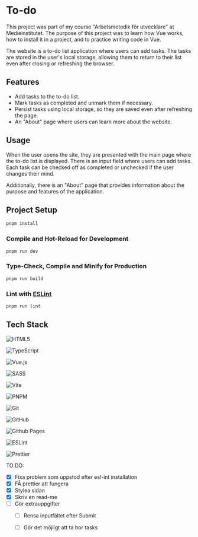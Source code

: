 # To-do
This project was part of my course "Arbetsmetodik för utvecklare" at Medieinstitutet. 
The purpose of this project was to learn how Vue works, how to install it in a project, and to practice writing code in Vue.

The website is a to-do list application where users can add tasks. The tasks are stored in the user's local storage, allowing them to return to their list even after closing or refreshing the browser.

## Features

- Add tasks to the to-do list.
- Mark tasks as completed and unmark them if necessary.
- Persist tasks using local storage, so they are saved even after refreshing the page.
- An "About" page where users can learn more about the website.

## Usage

When the user opens the site, they are presented with the main page where the to-do list is displayed. 
There is an input field where users can add tasks. Each task can be checked off as completed or unchecked if the user changes their mind.

Additionally, there is an "About" page that provides information about the purpose and features of the application.

## Project Setup

```sh
pnpm install
```

### Compile and Hot-Reload for Development

```sh
pnpm run dev
```

### Type-Check, Compile and Minify for Production

```sh
pnpm run build
```

### Lint with [ESLint](https://eslint.org/)

```sh
pnpm run lint
```

## Tech Stack
![HTML5](https://img.shields.io/badge/html5-%23E34F26.svg?style=for-the-badge&logo=html5&logoColor=white)

![TypeScript](https://img.shields.io/badge/typescript-%23007ACC.svg?style=for-the-badge&logo=typescript&logoColor=white)

![Vue.js](https://img.shields.io/badge/vuejs-%2335495e.svg?style=for-the-badge&logo=vuedotjs&logoColor=%234FC08D)
    
![SASS](https://img.shields.io/badge/SASS-hotpink.svg?style=for-the-badge&logo=SASS&logoColor=white)

![Vite](https://img.shields.io/badge/vite-%23646CFF.svg?style=for-the-badge&logo=vite&logoColor=white) 

![PNPM](https://img.shields.io/badge/pnpm-%234a4a4a.svg?style=for-the-badge&logo=pnpm&logoColor=f69220)

![Git](https://img.shields.io/badge/git-%23F05033.svg?style=for-the-badge&logo=git&logoColor=white)

![GitHub](https://img.shields.io/badge/github-%23121011.svg?style=for-the-badge&logo=github&logoColor=white)

![Github Pages](https://img.shields.io/badge/github%20pages-121013?style=for-the-badge&logo=github&logoColor=white)

![ESLint](https://img.shields.io/badge/ESLint-4B3263?style=for-the-badge&logo=eslint&logoColor=white) 

![Prettier](https://img.shields.io/badge/prettier-%23F7B93E.svg?style=for-the-badge&logo=prettier&logoColor=black)









TO DO: 
- [x] Fixa problem som uppstod efter esl-int installation
- [x] FÅ prettier att fungera 
- [x] Stylea sidan
- [x] Skriv en read-me 
- [ ] Gör extrauppgifter
    - [ ] Rensa inputfältet efter Submit
    - [ ] Gör det möjligt att ta bor tasks 
    
